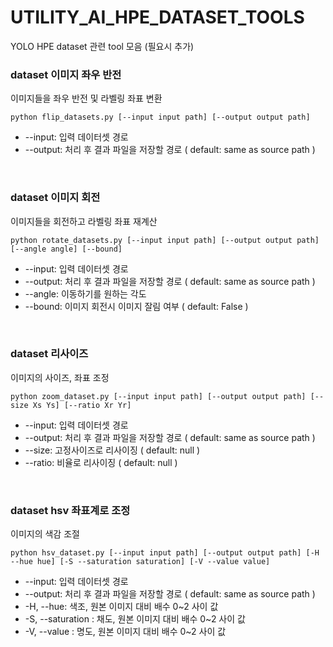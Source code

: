 # UTILITY_AI_HPE_DATASET_TOOLS

YOLO HPE dataset 관련 tool 모음 (필요시 추가)

### dataset 이미지 좌우 반전

이미지들을 좌우 반전 및 라벨링 좌표 변환

```commandline
python flip_datasets.py [--input input path] [--output output path]
```
- --input: 입력 데이터셋 경로
- --output: 처리 후 결과 파일을 저장할 경로 ( default: same as source path )

<br>

### dataset 이미지 회전

이미지들을 회전하고 라벨링 좌표 재계산

```commandline
python rotate_datasets.py [--input input path] [--output output path] [--angle angle] [--bound]
```
- --input: 입력 데이터셋 경로
- --output: 처리 후 결과 파일을 저장할 경로 ( default: same as source path )
- --angle: 이동하기를 원하는 각도 
- --bound: 이미지 회전시 이미지 잘림 여부 ( default: False )

<br>

### dataset 리사이즈

이미지의 사이즈, 좌표 조정

```commandline
python zoom_dataset.py [--input input path] [--output output path] [--size Xs Ys] [--ratio Xr Yr]
```
- --input: 입력 데이터셋 경로
- --output: 처리 후 결과 파일을 저장할 경로 ( default: same as source path )
- --size: 고정사이즈로 리사이징 ( default: null )
- --ratio: 비율로 리사이징 ( default: null )

<br>

### dataset hsv 좌표계로 조정

이미지의 색감 조절

```commandline
python hsv_dataset.py [--input input path] [--output output path] [-H --hue hue] [-S --saturation saturation] [-V --value value]
```
- --input: 입력 데이터셋 경로
- --output: 처리 후 결과 파일을 저장할 경로 ( default: same as source path )
- -H, --hue: 색조, 원본 이미지 대비 배수 0~2 사이 값
- -S, --saturation : 채도, 원본 이미지 대비 배수 0~2 사이 값
- -V, --value : 명도, 원본 이미지 대비 배수 0~2 사이 값
<br>